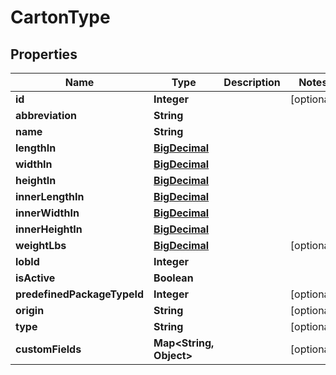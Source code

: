 
# CartonType

## Properties
Name | Type | Description | Notes
------------ | ------------- | ------------- | -------------
**id** | **Integer** |  |  [optional]
**abbreviation** | **String** |  | 
**name** | **String** |  | 
**lengthIn** | [**BigDecimal**](BigDecimal.md) |  | 
**widthIn** | [**BigDecimal**](BigDecimal.md) |  | 
**heightIn** | [**BigDecimal**](BigDecimal.md) |  | 
**innerLengthIn** | [**BigDecimal**](BigDecimal.md) |  | 
**innerWidthIn** | [**BigDecimal**](BigDecimal.md) |  | 
**innerHeightIn** | [**BigDecimal**](BigDecimal.md) |  | 
**weightLbs** | [**BigDecimal**](BigDecimal.md) |  |  [optional]
**lobId** | **Integer** |  | 
**isActive** | **Boolean** |  | 
**predefinedPackageTypeId** | **Integer** |  |  [optional]
**origin** | **String** |  |  [optional]
**type** | **String** |  |  [optional]
**customFields** | **Map&lt;String, Object&gt;** |  |  [optional]



